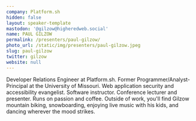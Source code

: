 ```yaml
---
company: Platform.sh
hidden: false
layout: speaker-template
mastodon: '@gilzow@higheredweb.social'
name: PAUL GILZOW
permalink: /presenters/paul-gilzow/
photo_url: /static/img/presenters/paul-gilzow.jpeg
slug: paul-gilzow
twitter: gilzow
website: null
---
```


Developer Relations Engineer at Platform.sh. Former Programmer/Analyst-Principal at the University of Missouri. Web application security and accessibility evangelist. Software instructor. Conference lecturer and presenter. Runs on passion and coffee. Outside of work, you'll find Gilzow mountain biking, snowboarding, enjoying live music with his kids, and dancing wherever the mood strikes.
